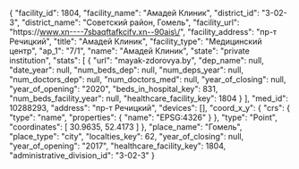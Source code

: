 {
    "facility_id": 1804,
    "facility_name": "Амадей Клиник",
    "district_id": "3-02-3",
    "district_name": "Советский район, Гомель",
    "facility_url": "https:\/\/www.xn----7sbaqftafkcifv.xn--90ais\/",
    "facility_address": "пр-т Речицкий",
    "title": "Амадей Клиник",
    "facility_type": "Медицинский центр",
    "ap_1": "7\/1",
    "name": "Амадей Клиник",
    "state": "private institution",
    "stats": [
        {
            "url": "mayak-zdorovya.by",
            "dep_name": null,
            "date_year": null,
            "num_beds_dep": null,
            "num_deps_year": null,
            "num_doctors_dep": null,
            "num_doctors_med": null,
            "year_of_closing": null,
            "year_of_opening": "2020",
            "beds_in_hospital_key": 831,
            "num_beds_facility_year": null,
            "healthcare_facility_key": 1804
        }
    ],
    "med_id": 10288293,
    "address": "пр-т Речицкий",
    "devices": [],
    "coord_x_y": {
        "crs": {
            "type": "name",
            "properties": {
                "name": "EPSG:4326"
            }
        },
        "type": "Point",
        "coordinates": [
            30.9635,
            52.4173
        ]
    },
    "place_name": "Гомель",
    "place_type": "city",
    "localties_key": 62,
    "year_of_closing": null,
    "year_of_opening": "2017",
    "healthcare_facility_key": 1804,
    "administrative_division_id": "3-02-3"
}